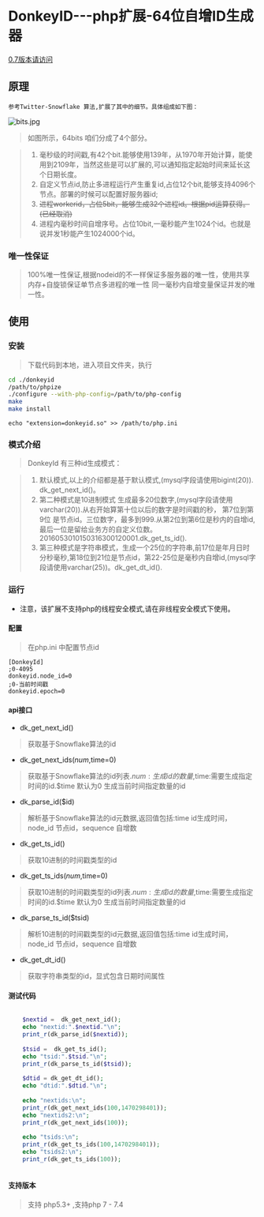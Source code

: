 # DonkeyID---php扩展-64位自增ID生成器
[0.7版本请访问](https://github.com/osgochina/donkeyid/tree/donkeyid-0.7)
## 原理
	参考Twitter-Snowflake 算法,扩展了其中的细节。具体组成如下图：
	
![bits.jpg](https://github.com/osgochina/donkeyid/blob/master/doc/bits.png?raw=true)

> 如图所示，64bits 咱们分成了4个部分。

> 1. 毫秒级的时间戳,有42个bit.能够使用139年，从1970年开始计算，能使用到2109年，当然这些是可以扩展的,可以通知指定起始时间来延长这个日期长度。
> 2. 自定义节点id,防止多进程运行产生重复id,占位12个bit,能够支持4096个节点。部署的时候可以配置好服务器id;
> 4. ~~进程workerid，占位5bit，能够生成32个进程id。根据pid运算获得。(已经取消)~~
> 4. 进程内毫秒时间自增序号。占位10bit,一毫秒能产生1024个id。也就是说并发1秒能产生1024000个id。

### 唯一性保证
> 100%唯一性保证,根据nodeid的不一样保证多服务器的唯一性，使用共享内存+自旋锁保证单节点多进程的唯一性
> 同一毫秒内自增变量保证并发的唯一性。



## 使用
### 安装

> 下载代码到本地，进入项目文件夹，执行

```Bash
cd ./donkeyid
/path/to/phpize
./configure --with-php-config=/path/to/php-config
make
make install
```

```Bssh
echo "extension=donkeyid.so" >> /path/to/php.ini
```
### 模式介绍

> DonkeyId 有三种id生成模式：

> 1. 默认模式,以上的介绍都是基于默认模式,(mysql字段请使用bigint(20)). dk_get_next_id()。
> 2. 第二种模式是10进制模式 生成最多20位数字,(mysql字段请使用varchar(20)).从右开始算第十位以后的数字是时间戳的秒，
>    第7位到第9位 是节点id。三位数字，最多到999.从第2位到第6位是秒内的自增id,
>     最后一位是留给业务方的自定义位数。2016053010150316300120001.dk_get_ts_id().
> 3. 第三种模式是字符串模式，生成一个25位的字符串,前17位是年月日时分秒毫秒,第18位到21位是节点id，第22-25位是毫秒内自增id,(mysql字段请使用varchar(25))。dk_get_dt_id().

### 运行

* 注意，该扩展不支持php的线程安全模式,请在非线程安全模式下使用。

#### 配置

> 在php.ini 中配置节点id

```
[DonkeyId]
;0-4095
donkeyid.node_id=0
;0-当前时间戳
donkeyid.epoch=0

```

#### api接口

* dk_get_next_id()

> 获取基于Snowflake算法的id

* dk_get_next_ids($num,$time=0)

> 获取基于Snowflake算法的id列表.$num:生成id的数量,$time:需要生成指定时间的id.$time 默认为0 生成当前时间指定数量的id

* dk_parse_id($id)

> 解析基于Snowflake算法的id元数据,返回值包括:time id生成时间，node_id 节点id，sequence 自增数

* dk_get_ts_id()

> 获取10进制的时间戳类型的id

* dk_get_ts_ids($num,$time=0)

> 获取10进制的时间戳类型的id列表.$num:生成id的数量,$time:需要生成指定时间的id.$time 默认为0 生成当前时间指定数量的id

* dk_parse_ts_id($tsid)

> 解析10进制的时间戳类型的id元数据,返回值包括:time id生成时间，node_id 节点id，sequence 自增数

* dk_get_dt_id()

> 获取字符串类型的id，显式包含日期时间属性

#### 测试代码

```php

    $nextid =  dk_get_next_id();
    echo "nextid:".$nextid."\n";
    print_r(dk_parse_id($nextid));
    
    $tsid =  dk_get_ts_id();
    echo "tsid:".$tsid."\n";
    print_r(dk_parse_ts_id($tsid));
    
    $dtid = dk_get_dt_id();
    echo "dtid:".$dtid."\n";
    
    echo "nextids:\n";
    print_r(dk_get_next_ids(100,1470298401));
    echo "nextids2:\n";
    print_r(dk_get_next_ids(100));
    
    echo "tsids:\n";
    print_r(dk_get_ts_ids(100,1470298401));
    echo "tsids2:\n";
    print_r(dk_get_ts_ids(100));
   
```
#### 支持版本
> 支持 php5.3+ ,支持php 7 - 7.4
